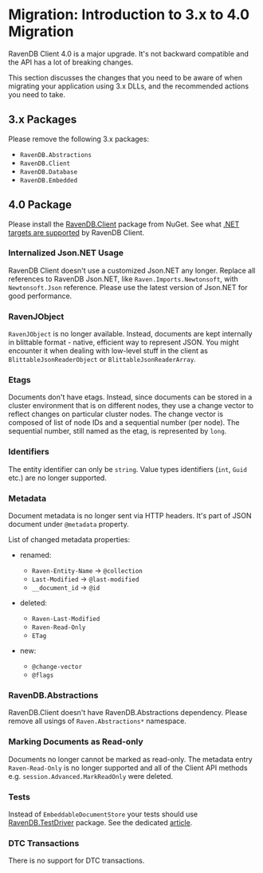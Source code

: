 # Migration: Introduction to 3.x to 4.0 Migration

RavenDB Client 4.0 is a major upgrade. It's not backward compatible and the API has a lot of breaking changes.

This section discusses the changes that you need to be aware of when migrating your application using 3.x DLLs, and the recommended actions you need to take.

## 3.x Packages

Please remove the following 3.x packages:

- `RavenDB.Abstractions`
- `RavenDB.Client`
- `RavenDB.Database`
- `RavenDB.Embedded`

## 4.0 Package

Please install the [RavenDB.Client](https://www.nuget.org/packages/RavenDB.Client) package from NuGet. See what [.NET targets are supported](../../client-api/net-client-versions) by RavenDB Client.

### Internalized Json.NET Usage

RavenDB Client doesn't use a customized Json.NET any longer. Replace all references to RavenDB Json.NET, like `Raven.Imports.Newtonsoft`, with `Newtonsoft.Json` reference. 
Please use the latest version of Json.NET for good performance.

### RavenJObject 

`RavenJObject` is no longer available. Instead, documents are kept internally in blittable format - native, efficient way to represent JSON. You might encounter it when dealing 
with low-level stuff in the client as `BlittableJsonReaderObject` or `BlittableJsonReaderArray`.

### Etags

Documents don't have etags. Instead, since documents can be stored in a cluster environment that is on different nodes, they use a change vector to reflect changes on particular cluster nodes.
The change vector is composed of list of node IDs and a sequential number (per node). The sequential number, still named as the etag, is represented by `long`.

### Identifiers

The entity identifier can only be `string`. Value types identifiers (`int`, `Guid` etc.) are no longer supported.

### Metadata

Document metadata is no longer sent via HTTP headers. It's part of JSON document under `@metadata` property.

List of changed metadata properties:

* renamed:
  * `Raven-Entity-Name` -> `@collection`
  * `Last-Modified` -> `@last-modified`
  * `__document_id` -> `@id`

* deleted:
  * `Raven-Last-Modified`
  * `Raven-Read-Only`
  * `ETag`

* new:
  * `@change-vector`
  * `@flags`

### RavenDB.Abstractions

RavenDB.Client doesn't have RavenDB.Abstractions dependency. Please remove all usings of `Raven.Abstractions*` namespace.

### Marking Documents as Read-only

Documents no longer cannot be marked as read-only. The metadata entry `Raven-Read-Only` is no longer supported and all of the Client API methods e.g. `session.Advanced.MarkReadOnly` were deleted.

### Tests

Instead of `EmbeddableDocumentStore` your tests should use [RavenDB.TestDriver](https://www.nuget.org/packages/RavenDB.TestDriver) package. See the dedicated [article](../../start/test-driver).

### DTC Transactions

There is no support for DTC transactions.

